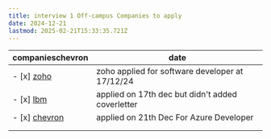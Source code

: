 ```yaml
---
title: interview 1 Off-campus Companies to apply
date: 2024-12-21
lastmod: 2025-02-21T15:33:35.721Z
---
```

| companieschevron          | date                                             |
| ------------------------- | ------------------------------------------------ |
| - \[x] [zoho](/zoho)      | zoho applied for software developer at 17/12/24  |
| - \[x] [Ibm](/Ibm)        | applied on 17th dec but didn't added coverletter |
| - \[x] [chevron](chevron) | applied on 21th Dec For Azure Developer          |
|                           |                                                  |
|                           |                                                  |
